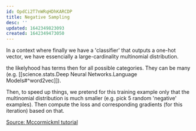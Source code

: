 ```yaml
---
id: OpdCi2T7nWRqHDhKARCDP
title: Negative Sampling
desc: ''
updated: 1642349823093
created: 1642349473050
---
```


In a context where finally we have a 'classifier' that outputs a one-hot vector, 
we have essencially a large-cardinality multinomial distribution.

the likelyhood has terms then for all possible categories. They can be many (e.g. [[science.stats.Deep Neural Networks.Language Models#^word2vec]]).

Then, to speed up things, we pretend for this training example only that the multinomial distribution
is much smaller (e.g. pick 5 random 'negative' examples).
Then compute the loss and corresponding gradients (for this iteration) based on that.

[Source: Mccormickml tutorial](http://mccormickml.com/2017/01/11/word2vec-tutorial-part-2-negative-sampling/#:~:text=Negative%20sampling%20addresses%20this%20by%20having%20each%20training,output%E2%80%9D%20of%20the%20network%20is%20a%20one-hot%20vector.)
